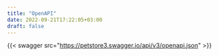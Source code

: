 ```yaml
---
title: "OpenAPI"
date: 2022-09-21T17:22:05+03:00
draft: false 
---
```


{{< swagger src="https://petstore3.swagger.io/api/v3/openapi.json" >}}